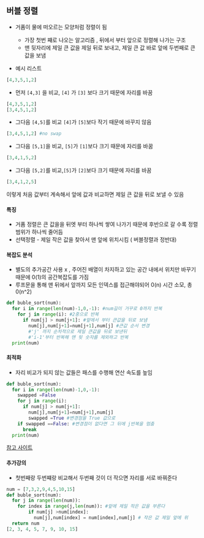 ## 버블 정렬

- 거품이 물에 떠오르는 모양처럼 정렬이 됨
  - 가장 첫번 쨰로 나오는 알고리즘 , 뒤에서 부터 앞으로 정렬해 나가는 구조
  - 맨 뒷자리에 제일 큰 값을 제일 뒤로 보내고, 제일 큰 값 바로 앞에 두번째로 큰 값을 보냄

- 예시 리스트

```python
[4,3,5,1,2]
```

- 먼저 `[4,3]` 을 비교, `[4]` 가 `[3]` 보다 크기 때문에 자리를 바꿈

```python
[4,3,5,1,2]
[3,4,5,1,2]
```

- 그다음 `[4,5]`를 비교 `[4]`가 `[5]`보다 작기 때문에 바꾸지 않음

```python
[3,4,5,1,2] #no swap
```

- 그다음 `[5,1]`을 비교, `[5]`가 `[1]`보다 크기 때문에 자리를 바꿈

```python
[3,4,1,5,2]
```

- 그다음 `[5,2]`를 비교,`[5]`가 `[2]`보다 크기 때문에 자리를 바꿈

```python
[3,4,1,2,5]
```

이렇게 처음 값부터 계속해서 앞에 값과 비교하면 제일 큰 값을 뒤로 보낼 수 있음

#### 특징

- 거품 정렬은 큰 값을을 뒤엣 부터 하나씩 쌓여 나가기 때문에 후반으로 갈 수록 정렬 범위가 하나씩 줄어듬
- 선택정렬 - 제일 작은 값을 찾아서 맨 앞에 위치시킴 ( 버블정렬과 정반대)

#### 복잡도 분석

- 별도의 추가공간 사용 x , 주어진 배열이 차지하고 있는 공간 내에서 위치만 바꾸기 때문에 0(1)의 공간복잡도를 가짐
- 루프문을 통해 맨 뒤에서 앞까지 모든 인덱스를 접근해야되어 0(n) 시간 소모, 총 0(n^2)

```python
def buble_sort(num):
  for i in range(len(num)-1,0,-1): #num길이 거꾸로 0까지 반복
    for j in range(i): #2중으로 반복
      if num[j] > num[j+1]: #앞에서 부터 큰값을 뒤로 보냄
        num[j],num[j+1]=num[j+1],num[j] #큰값 순서 변경
        #'j' 까지 순차적으로 제일 큰값을 뒤로 보낸뒤
        #'i-1'부터 반복해 맨 뒷 숫자를 제외하고 반복
  print(num)
```

#### 최적화

- 자리 비교가 되지 않는 값들은 패스를 수행해 연산 속도를 높임

```python
def buble_sort(num):
  for i in range(len(num)-1,0,-1):
    swapped =False
    for j in range(i):
      if num[j] > num[j+1]:
        num[j],num[j+1]=num[j+1],num[j]
        swapped =True #변경점을 True 값으로 
    if swapped ==False: #변경점이 없다면 그 뒤에 j반복을 멈춤
      break
  print(num)
```

[참고 사이트](https://www.daleseo.com/sort-bubble/)

#### 추가강의

- 첫번째랑 두번쨰랑 비교해서 두번째 것이 더 작으면 자리를 서로 바꿔준다

  

```python
num = [7,3,2,9,4,5,10,15]
def buble_sort(num):
  for j in range(len(num)): 
    for index in range(j,len(num)): #앞에 제일 작은 값을 부른다
        if num[j] >num[index]:
          num[j],num[index] = num[index],num[j] # 작은 값 제일 앞에 위													치시킴
  return num
[2, 3, 4, 5, 7, 9, 10, 15]
```

